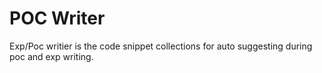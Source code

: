 # POC Writer 

Exp/Poc writier is the code snippet collections for auto suggesting during poc and exp writing.